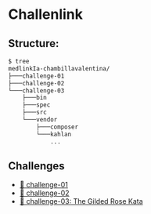# Challenlink

## Structure:

```bash
$ tree
medlinkIa-chambillavalentina/
├───challenge-01
├───challenge-02
└───challenge-03
    ├───bin
    ├───spec
    ├───src
    └───vendor
        ├───composer
        └───kahlan
            ...
```

## Challenges

- [📁 challenge-01](/challenge-01)
- [📁 challenge-02](/challenge-02)
- [📁 challenge-03: The Gilded Rose Kata](/challenge-03)